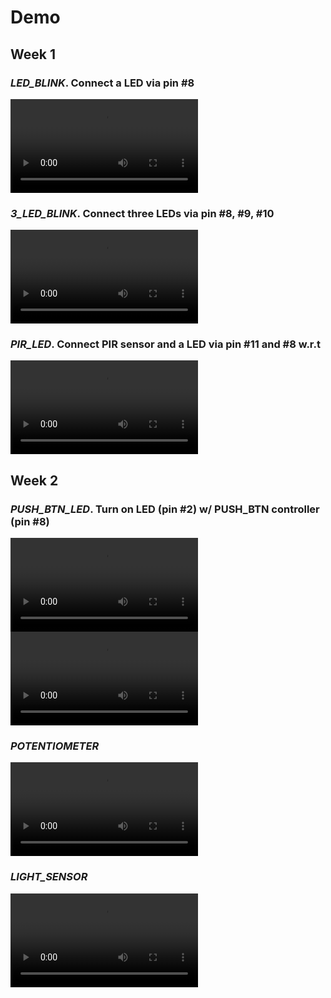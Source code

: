 # Demo

## Week 1

### _LED_BLINK_. Connect a LED via pin #8

<video src="LED_BLINK/demo.mp4"></video>

### _3_LED_BLINK_. Connect three LEDs via pin #8, #9, #10

<video src="3_LED_BLINK/demo.mp4"></video>

### _PIR_LED_. Connect PIR sensor and a LED via pin #11 and #8 w.r.t

<video src="PIR_LED/demo.mp4"></video>

## Week 2

### _PUSH_BTN_LED_. Turn on LED (pin #2) w/ PUSH_BTN controller (pin #8)

<video src="PUSH_BTN_LED/error.mp4"></video>
<video src="PUSH_BTN_LED/fixed.mp4"></video>

### _POTENTIOMETER_

<video src="POTENTIOMETER/demo.mp4"></video>

### _LIGHT_SENSOR_

<video src="LIGHT_SENSOR/demo.mp4"></video>
